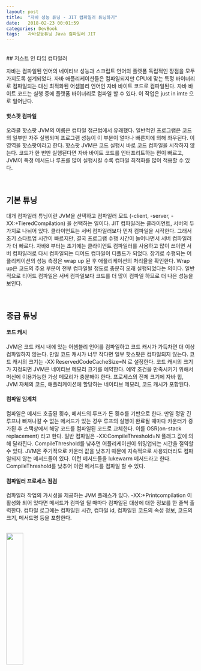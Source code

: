 ```yaml
---
layout: post
title:  "자바 성능 튜닝 - JIT 컴파일러 튜닝하기"
date:   2018-02-23 00:01:59
categories: DevBook
tags:	자바성능튜닝 Java 컴파일러 JIT 
---
```



<br/> 
## 저스트 인 타임 컴파일러 

자바는 컴파일된 언어의 네이티브 성능과 스크립트 언어의 플랫폼 독립적인 장점을 모두 가지도록 설계되었다. 자바 애플리케이션들은 컴파일되지만 CPU에 맞는 특정 바이너리로 컴파일되는 대신 최적화된 어셈블리 언어인 자바 바이트 코드로 컴파일된다. 자바 바이트 코드는 실행 중에 플랫폼 바이너리로 컴파일 할 수 있다. 이 작업은 just in imte 으로 일어난다.

#### 핫스팟 컴파일
오라클 핫스팟 JVM의 이름은 컴파일 접근법에서 유래했다. 일반적인 프로그램은 코드의 일부만 자주 실행되며 프로그램 성능이 이 부분이 얼마나 빠른지에 의해 좌우된다. 이 영역을 핫스팟이라고 한다. 핫스팟 JVM은 코드 실행시 바로 코드 컴파일을 시작하지 않는다. 코드가 한 번만 실행된다면 자바 바이트 코드를 인터프리트하는 편이 빠르고, JVM이 특정 메서드나 루프를 많이 실행시킬 수록 컴파일 최적화를 많이 적용할 수 있다. 

<br/>

## 기본 튜닝
대개 컴파일러 튜닝이란 JVM을 선택하고 컴파일러 모드 (-client, -server, -XX:+TieredCompilation) 을 선택하는 일이다. JIT 컴파일러는 클라이언트, 서버의 두 가지로 나뉘어 있다. 클라이언트는  서버 컴파일러보다 먼저 컴파일을 시작한다. 그래서 초기 스타트업 시간이 빠르지만, 결국 프로그램 수행 시간이 늘어나면서 서버 컴파일러가 더 빠르다. 자바8 부터는 초기에는 클라이언트 컴파일러를 사용하고 많이 쓰이면 서버 컴파일러로 다시 컴파일되는 티어드 컴파일이 디폴드가 되었다. 장기로 수행되는 어플리케이션의 성능 측정은 wrap up 된 후 애플리케이션의 처리율을 확인한다. Wrap up은 코드의 주요 부분이 전부 컴파일될 정도로 충분히 오래 실행되었다는 의미다. 일반적으로 티어드 컴파일은 서버 컴파일보다 코드를 더 많이 컴파일 하므로 더 나은 성능을 보인다. 

<br/>

## 중급 튜닝

#### 코드 캐시
JVM은 코드 캐시 내에 있는 어셈블리 언어를 컴파일하고 코드 캐시가 가득차면 더 이상 컴파일하지 않는다. 만일 코드 캐시가 너무 작다면 일부 핫스팟은 컴파일되지 않는다. 코드 캐시의 크기는 -XX:ReservedCodeCacheSize=N 로 설정한다. 코드 캐시의 크기가 지정되면 JVM은 네이티브 메모리 크기를 예약한다. 예약 조건을 만족시키기 위해서 머신에 이용가능한 가상 메모리가 충분해야 한다. 프로세스의 전체 크기에 자바 힙, JVM 자체의 코드, 애플리케이션에 할당하는 네이티브 메모리, 코드 캐시가 포함된다.   

#### 컴파일 임계치
컴파일은 메서드 호출된 횟수, 메서드의 루프가 돈 횟수를 기반으로 한다. 만일 정말 긴 루프나 빠져나갈 수 없는 메서드가 있는 경우 루프의 실행이 완료될 때마다 카운터가 증가된 후 스택상에서 해당 코드를 컴파일된 코드로 교체한다. 이를 OSR(on-stack replacement) 라고 한다. 일반 컴파일은 -XX:CompileThreshold=N 플래그 값에 의해 달라진다. CompileThreshold를 낮추면 어플리케이션이 워밍업되는 시간을 절약할 수 있다.  JVM은 주기적으로 카운터 값을 낮추기 때문에 지속적으로 사용되더라도 컴파일되지 않는 메서드들이 있다. 이런 메서드들을 lukewarm 메서드라고 한다. CompileThreshold를 낮추어 이런 메서드를 컴파일 할 수 있다. 

#### 컴파일러 프로세스 점검
컴파일러 작업의 가시성을 제공하는 JVM 플래스가 있다. -XX:+Printcompilation 이 활성화 되어 있다면 메서드가 컴파일 될 때마다 컴파일된 대상에 대한 정보를 한 줄씩 출력한다. 컴파일 로그에는 컴파일된 시간, 컴파일 id, 컴파일된 코드의 속성 정보, 코드의 크기, 메서드명 등을 포함한다. 


<br/>

<a href="http://www.aladin.co.kr/shop/wproduct.aspx?ItemId=79248318">
  <img class="book" style="width: 30%; height: 30%" src="http://image.aladin.co.kr/product/7924/83/cover/k542434036_1.jpg"/>
</a>